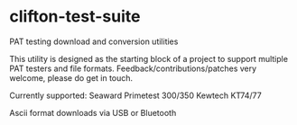 # clifton-test-suite
PAT testing download and conversion utilities

This utility is designed as the starting block of a project to support multiple PAT testers and file formats. Feedback/contributions/patches very welcome, please do get in touch.

Currently supported:
Seaward Primetest 300/350
Kewtech KT74/77

Ascii format downloads via USB or Bluetooth
